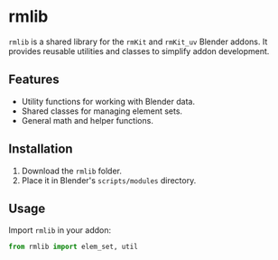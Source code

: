 # rmlib

`rmlib` is a shared library for the `rmKit` and `rmKit_uv` Blender addons. It provides reusable utilities and classes to simplify addon development.

## Features
- Utility functions for working with Blender data.
- Shared classes for managing element sets.
- General math and helper functions.

## Installation
1. Download the `rmlib` folder.
2. Place it in Blender's `scripts/modules` directory.

## Usage
Import `rmlib` in your addon:
```python
from rmlib import elem_set, util